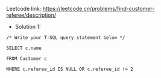 Leetcode link: https://leetcode.cn/problems/find-customer-referee/description/ 

- Solution 1:
```
/* Write your T-SQL query statement below */

SELECT c.name

FROM Customer c

WHERE c.referee_id IS NULL OR c.referee_id != 2
```
